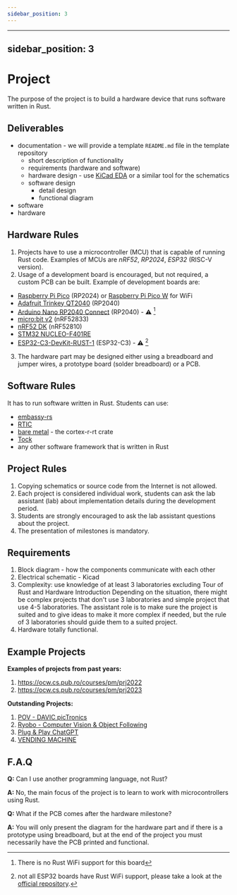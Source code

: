 ```yaml
---
sidebar_position: 3
---
```


---
sidebar_position: 3
---

# Project

The purpose of the project is to build a hardware device that runs software written in Rust.

## Deliverables
- documentation - we will provide a template `README.md` file in the template repository
  - short description of functionality
  - requirements (hardware and software)
  - hardware design - use [KiCad EDA](https://www.kicad.org/) or a similar tool for the schematics
  - software design
    - detail design
    - functional diagram
- software
- hardware

## Hardware Rules

1. Projects have to use a microcontroller (MCU) that is capable of running Rust code. Examples of MCUs are *nRF52*, *RP2024*, *ESP32* (RISC-V version). 
2. Usage of a development board is encouraged, but not required, a custom PCB can be built. Example of development boards are:
  - [Raspberry Pi Pico](https://www.raspberrypi.com/documentation/microcontrollers/raspberry-pi-pico.html) (RP2024) or [Raspberry Pi Pico W](https://www.raspberrypi.com/documentation/microcontrollers/raspberry-pi-pico.html) for WiFi
  - [Adafruit Trinkey QT2040](https://www.adafruit.com/product/5056) (RP2040)
  - [Arduino Nano RP2040 Connect](https://store.arduino.cc/products/arduino-nano-rp2040-connect) (RP2040) - ⚠️ [^arduino_nano_rp2040_connect]
  - [micro:bit v2](https://microbit.org/) (nRF52833)
  - [nRF52 DK](https://www.nordicsemi.com/Products/Development-hardware/nrf52-dk) (nRF52810)
  - [STM32 NUCLEO-F401RE](https://ro.mouser.com/ProductDetail/STMicroelectronics/NUCLEO-F401RE?qs=sGAEpiMZZMuqBwn8WqcFUv%2FX0DKhApUpi46qP7WpjrffIid8Wo1rTg%3D%3D)
  - [ESP32-C3-DevKit-RUST-1](https://www.espressif.com/en/dev-board/esp32-c3-devkit-rust-1-en) (ESP32-C3) - ⚠️ [^esp32_riscv]
3. The hardware part may be designed either using a breadboard and jumper wires, a prototype board (solder breadboard) or a PCB.

## Software Rules
It has to run software written in Rust. Students can use:
- [embassy-rs](https://embassy.dev/)
- [RTIC](https://rtic.rs/2/book/en/)
- [bare metal](https://docs.rs/cortex-m-rt/latest/cortex_m_rt) - the cortex-r-rt crate
- [Tock](https://www.tockos.org)
- any other software framework that is written in Rust


## Project Rules

1. Copying schematics or source code from the Internet is not allowed.
2. Each project is considered individual work, students can ask the lab assistant (lab) about implementation details during the development period.
3. Students are strongly encouraged to ask the lab assistant questions about the project.
4. The presentation of milestones is mandatory.

## Requirements
1. Block diagram - how the components communicate with each other
2. Electrical schematic - Kicad
3. Complexity: use knowledge of at least 3 laboratories excluding Tour of Rust and Hardware Introduction Depending on the situation, there might be complex projects that don't use 3 laboratories and simple project that use 4-5 laboratories. The assistant role is to make sure the project is suited and to give ideas to make it more complex if needed, but the rule of 3 laboratories should guide them to a suited project.
4. Hardware totally functional.

## Example Projects

**Examples of projects from past years:**
1. https://ocw.cs.pub.ro/courses/pm/prj2022
2. https://ocw.cs.pub.ro/courses/pm/prj2023

**Outstanding Projects:**
1. [POV - DAVIC picTronics](https://ocw.cs.pub.ro/courses/pm/prj2023/gpatru/376)
2. [Ryobo - Computer Vision & Object Following](https://ocw.cs.pub.ro/courses/pm/prj2023/gpatru/483)
3. [Plug & Play ChatGPT](https://ocw.cs.pub.ro/courses/pm/prj2023/ncaroi/plug)
4. [VENDING MACHINE](https://ocw.cs.pub.ro/courses/pm/prj2023/drtranca/vending.machine)

## F.A.Q
**Q:** Can I use another programming language, not Rust?

**A:** No, the main focus of the project is to learn to work with microcontrollers using Rust.

**Q:** What if the PCB comes after the hardware milestone?

**A:** You will only present the diagram for the hardware part and if there is a prototype using breadboard, but at the end of the project you must necessarily have the PCB printed and functional.

[^arduino_nano_rp2040_connect]: There is no Rust WiFi support for this board
[^esp32_riscv]: not all ESP32 boards have Rust WiFi support, please take a look at the [official repository](https://github.com/esp-rs/esp-wifi/blob/main/esp-wifi/README.md).
